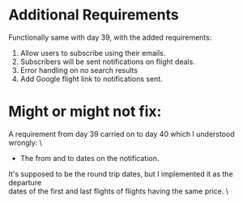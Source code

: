# Additional Requirements
Functionally same with day 39, with the added requirements:
1. Allow users to subscribe using their emails. 
2. Subscribers will be sent notifications on flight deals.
3. Error handling on no search results
4. Add Google flight link to notifications sent.

# Might or might not fix:
A requirement from day 39 carried on to day 40 which I understood wrongly: \
- The from and to dates on the notification.

It's supposed to be the round trip dates, but I implemented it as the departure \
dates of the first and last flights of flights having the same price. \